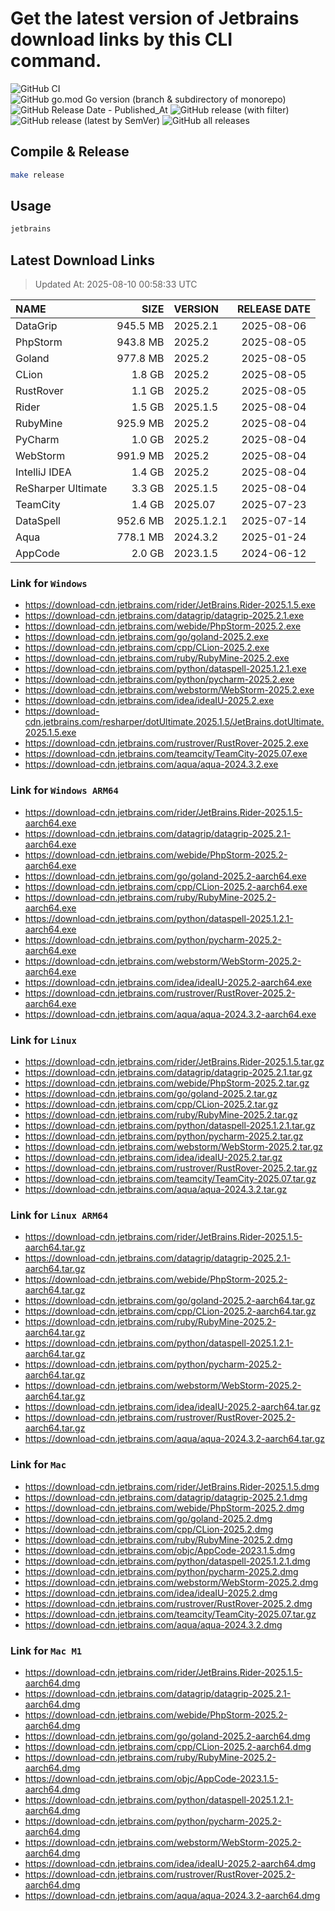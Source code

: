 # Get the latest version of Jetbrains download links by this CLI command.

![GitHub CI](https://github.com/designinlife/jetbrains/actions/workflows/ci.yml/badge.svg)
![GitHub go.mod Go version (branch & subdirectory of monorepo)](https://img.shields.io/github/go-mod/go-version/designinlife/jetbrains/master)
![GitHub Release Date - Published_At](https://img.shields.io/github/release-date/designinlife/jetbrains)
![GitHub release (with filter)](https://img.shields.io/github/v/release/designinlife/jetbrains)
![GitHub release (latest by SemVer)](https://img.shields.io/github/downloads/designinlife/jetbrains/v1.1.12/total)
![GitHub all releases](https://img.shields.io/github/downloads/designinlife/jetbrains/total)

## Compile & Release

```bash
make release
```

## Usage

```bash
jetbrains
```

## Latest Download Links

> Updated At: 2025-08-10 00:58:33 UTC

| NAME | SIZE | VERSION | RELEASE DATE |
| :-- | --: | :-- | :--: |
| DataGrip | 945.5 MB | 2025.2.1 | 2025-08-06 |
| PhpStorm | 943.8 MB | 2025.2 | 2025-08-05 |
| Goland | 977.8 MB | 2025.2 | 2025-08-05 |
| CLion | 1.8 GB | 2025.2 | 2025-08-05 |
| RustRover | 1.1 GB | 2025.2 | 2025-08-05 |
| Rider | 1.5 GB | 2025.1.5 | 2025-08-04 |
| RubyMine | 925.9 MB | 2025.2 | 2025-08-04 |
| PyCharm | 1.0 GB | 2025.2 | 2025-08-04 |
| WebStorm | 991.9 MB | 2025.2 | 2025-08-04 |
| IntelliJ IDEA | 1.4 GB | 2025.2 | 2025-08-04 |
| ReSharper Ultimate | 3.3 GB | 2025.1.5 | 2025-08-04 |
| TeamCity | 1.4 GB | 2025.07 | 2025-07-23 |
| DataSpell | 952.6 MB | 2025.1.2.1 | 2025-07-14 |
| Aqua | 778.1 MB | 2024.3.2 | 2025-01-24 |
| AppCode | 2.0 GB | 2023.1.5 | 2024-06-12 |

### Link for `Windows`

* <https://download-cdn.jetbrains.com/rider/JetBrains.Rider-2025.1.5.exe>
* <https://download-cdn.jetbrains.com/datagrip/datagrip-2025.2.1.exe>
* <https://download-cdn.jetbrains.com/webide/PhpStorm-2025.2.exe>
* <https://download-cdn.jetbrains.com/go/goland-2025.2.exe>
* <https://download-cdn.jetbrains.com/cpp/CLion-2025.2.exe>
* <https://download-cdn.jetbrains.com/ruby/RubyMine-2025.2.exe>
* <https://download-cdn.jetbrains.com/python/dataspell-2025.1.2.1.exe>
* <https://download-cdn.jetbrains.com/python/pycharm-2025.2.exe>
* <https://download-cdn.jetbrains.com/webstorm/WebStorm-2025.2.exe>
* <https://download-cdn.jetbrains.com/idea/ideaIU-2025.2.exe>
* <https://download-cdn.jetbrains.com/resharper/dotUltimate.2025.1.5/JetBrains.dotUltimate.2025.1.5.exe>
* <https://download-cdn.jetbrains.com/rustrover/RustRover-2025.2.exe>
* <https://download-cdn.jetbrains.com/teamcity/TeamCity-2025.07.exe>
* <https://download-cdn.jetbrains.com/aqua/aqua-2024.3.2.exe>

### Link for `Windows ARM64`

* <https://download-cdn.jetbrains.com/rider/JetBrains.Rider-2025.1.5-aarch64.exe>
* <https://download-cdn.jetbrains.com/datagrip/datagrip-2025.2.1-aarch64.exe>
* <https://download-cdn.jetbrains.com/webide/PhpStorm-2025.2-aarch64.exe>
* <https://download-cdn.jetbrains.com/go/goland-2025.2-aarch64.exe>
* <https://download-cdn.jetbrains.com/cpp/CLion-2025.2-aarch64.exe>
* <https://download-cdn.jetbrains.com/ruby/RubyMine-2025.2-aarch64.exe>
* <https://download-cdn.jetbrains.com/python/dataspell-2025.1.2.1-aarch64.exe>
* <https://download-cdn.jetbrains.com/python/pycharm-2025.2-aarch64.exe>
* <https://download-cdn.jetbrains.com/webstorm/WebStorm-2025.2-aarch64.exe>
* <https://download-cdn.jetbrains.com/idea/ideaIU-2025.2-aarch64.exe>
* <https://download-cdn.jetbrains.com/rustrover/RustRover-2025.2-aarch64.exe>
* <https://download-cdn.jetbrains.com/aqua/aqua-2024.3.2-aarch64.exe>

### Link for `Linux`

* <https://download-cdn.jetbrains.com/rider/JetBrains.Rider-2025.1.5.tar.gz>
* <https://download-cdn.jetbrains.com/datagrip/datagrip-2025.2.1.tar.gz>
* <https://download-cdn.jetbrains.com/webide/PhpStorm-2025.2.tar.gz>
* <https://download-cdn.jetbrains.com/go/goland-2025.2.tar.gz>
* <https://download-cdn.jetbrains.com/cpp/CLion-2025.2.tar.gz>
* <https://download-cdn.jetbrains.com/ruby/RubyMine-2025.2.tar.gz>
* <https://download-cdn.jetbrains.com/python/dataspell-2025.1.2.1.tar.gz>
* <https://download-cdn.jetbrains.com/python/pycharm-2025.2.tar.gz>
* <https://download-cdn.jetbrains.com/webstorm/WebStorm-2025.2.tar.gz>
* <https://download-cdn.jetbrains.com/idea/ideaIU-2025.2.tar.gz>
* <https://download-cdn.jetbrains.com/rustrover/RustRover-2025.2.tar.gz>
* <https://download-cdn.jetbrains.com/teamcity/TeamCity-2025.07.tar.gz>
* <https://download-cdn.jetbrains.com/aqua/aqua-2024.3.2.tar.gz>

### Link for `Linux ARM64`

* <https://download-cdn.jetbrains.com/rider/JetBrains.Rider-2025.1.5-aarch64.tar.gz>
* <https://download-cdn.jetbrains.com/datagrip/datagrip-2025.2.1-aarch64.tar.gz>
* <https://download-cdn.jetbrains.com/webide/PhpStorm-2025.2-aarch64.tar.gz>
* <https://download-cdn.jetbrains.com/go/goland-2025.2-aarch64.tar.gz>
* <https://download-cdn.jetbrains.com/cpp/CLion-2025.2-aarch64.tar.gz>
* <https://download-cdn.jetbrains.com/ruby/RubyMine-2025.2-aarch64.tar.gz>
* <https://download-cdn.jetbrains.com/python/dataspell-2025.1.2.1-aarch64.tar.gz>
* <https://download-cdn.jetbrains.com/python/pycharm-2025.2-aarch64.tar.gz>
* <https://download-cdn.jetbrains.com/webstorm/WebStorm-2025.2-aarch64.tar.gz>
* <https://download-cdn.jetbrains.com/idea/ideaIU-2025.2-aarch64.tar.gz>
* <https://download-cdn.jetbrains.com/rustrover/RustRover-2025.2-aarch64.tar.gz>
* <https://download-cdn.jetbrains.com/aqua/aqua-2024.3.2-aarch64.tar.gz>

### Link for `Mac`

* <https://download-cdn.jetbrains.com/rider/JetBrains.Rider-2025.1.5.dmg>
* <https://download-cdn.jetbrains.com/datagrip/datagrip-2025.2.1.dmg>
* <https://download-cdn.jetbrains.com/webide/PhpStorm-2025.2.dmg>
* <https://download-cdn.jetbrains.com/go/goland-2025.2.dmg>
* <https://download-cdn.jetbrains.com/cpp/CLion-2025.2.dmg>
* <https://download-cdn.jetbrains.com/ruby/RubyMine-2025.2.dmg>
* <https://download-cdn.jetbrains.com/objc/AppCode-2023.1.5.dmg>
* <https://download-cdn.jetbrains.com/python/dataspell-2025.1.2.1.dmg>
* <https://download-cdn.jetbrains.com/python/pycharm-2025.2.dmg>
* <https://download-cdn.jetbrains.com/webstorm/WebStorm-2025.2.dmg>
* <https://download-cdn.jetbrains.com/idea/ideaIU-2025.2.dmg>
* <https://download-cdn.jetbrains.com/rustrover/RustRover-2025.2.dmg>
* <https://download-cdn.jetbrains.com/teamcity/TeamCity-2025.07.tar.gz>
* <https://download-cdn.jetbrains.com/aqua/aqua-2024.3.2.dmg>

### Link for `Mac M1`

* <https://download-cdn.jetbrains.com/rider/JetBrains.Rider-2025.1.5-aarch64.dmg>
* <https://download-cdn.jetbrains.com/datagrip/datagrip-2025.2.1-aarch64.dmg>
* <https://download-cdn.jetbrains.com/webide/PhpStorm-2025.2-aarch64.dmg>
* <https://download-cdn.jetbrains.com/go/goland-2025.2-aarch64.dmg>
* <https://download-cdn.jetbrains.com/cpp/CLion-2025.2-aarch64.dmg>
* <https://download-cdn.jetbrains.com/ruby/RubyMine-2025.2-aarch64.dmg>
* <https://download-cdn.jetbrains.com/objc/AppCode-2023.1.5-aarch64.dmg>
* <https://download-cdn.jetbrains.com/python/dataspell-2025.1.2.1-aarch64.dmg>
* <https://download-cdn.jetbrains.com/python/pycharm-2025.2-aarch64.dmg>
* <https://download-cdn.jetbrains.com/webstorm/WebStorm-2025.2-aarch64.dmg>
* <https://download-cdn.jetbrains.com/idea/ideaIU-2025.2-aarch64.dmg>
* <https://download-cdn.jetbrains.com/rustrover/RustRover-2025.2-aarch64.dmg>
* <https://download-cdn.jetbrains.com/aqua/aqua-2024.3.2-aarch64.dmg>
